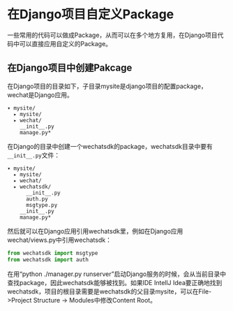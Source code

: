 # 在Django项目自定义Package

一些常用的代码可以做成Package，从而可以在多个地方复用，在Django项目代码中可以直接应用自定义的Package。


## 在Django项目中创建Pakcage

在Django项目的目录如下，子目录mysite是django项目的配置package，wechat是Django应用。

```
▾ mysite/
  ▸ mysite/
  ▸ wechat/
    __init__.py
    manage.py*
```

在Django的目录中创建一个wechatsdk的package，wechatsdk目录中要有`__init__.py`文件：

```
▾ mysite/
  ▸ mysite/
  ▸ wechat/
  ▸ wechatsdk/
      __init__.py
      auth.py
      msgtype.py
    __init__.py
    manage.py*
```

然后就可以在Django应用引用wechatsdk里，例如在Django应用wechat/views.py中引用wechatsdk：

```python
from wechatsdk import msgtype
from wechatsdk import auth
```

在用“python ./manager.py runserver”启动Django服务的时候，会从当前目录中查找package，因此wechatsdk能够被找到。如果IDE IntellJ Idea要正确地找到wechatsdk，项目的根目录需要是wechatsdk的父目录mysite，可以在File->Project Structure -> Modules中修改Content Root。
